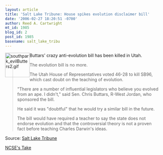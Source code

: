 ```yaml
---
layout: article
title: 'Salt Lake Tribune: House spikes evolution disclaimer bill'
date: '2006-02-27 18:20:51 -0700'
author: Reed A. Cartwright
mt_id: 1985
blog_id: 2
post_id: 1985
basename: salt_lake_tribu
---
```

<img src="/PT/uploads/2006/southpark_evilButters2.gif" alt="southpark_evilButters2.gif" width="80" height="80" style="float:left;" />

Buttars' crazy anti-evolution bill has been killed in Utah.

> The evolution bill is no more.
> 
> The Utah House of Representatives voted 46-28 to kill SB96, which cast doubt on the teaching of evolution.
> 
> "There are a number of influential legislators who believe you evolved from an ape. I didn't," said Sen. Chris Buttars, R-West Jordan, who sponsored the bill.
> 
> He said it was "doubtful" that he would try a similar bill in the future.
> 
> The bill would have required a teacher to say the state does not endorse evolution and that the controversial theory is not a proven fact before teaching Charles Darwin's ideas.

Source: [Salt Lake Tribune](http://sltrib.com/ci_3552481)

[NCSE's Take](http://www.ncseweb.org/resources/news/2006/UT/603_antievolution_bill_in_utah_def_2_27_2006.asp)
